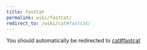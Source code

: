 ```yaml
---
title: fastCat
permalink: wiki/fastCat/
redirect_to: /wiki/cat#fastcat/
---
```


You should automatically be redirected to [cat#fastcat](/wiki/cat#fastcat/)
